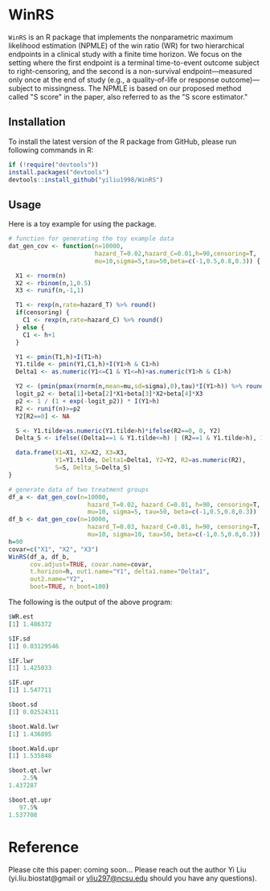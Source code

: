 # WinRS
`WinRS` is an R package that implements the nonparametric maximum likelihood estimation (NPMLE) of the win ratio (WR) for two hierarchical endpoints in a clinical study with a finite time horizon. We focus on the setting where the first endpoint is a terminal time-to-event outcome subject to right-censoring, and the second is a non-survival endpoint—measured only once at the end of study (e.g., a quality-of-life or response outcome)—subject to missingness. The NPMLE is based on our proposed method called "S score" in the paper, also referred to as the "S score estimator." 

## Installation
To install the latest version of the R package from GitHub, please run following commands in R:

```r
if (!require("devtools"))
install.packages("devtools")
devtools::install_github("yiliu1998/WinRS")
```

## Usage
Here is a toy example for using the package. 
```r
# function for generating the toy example data
dat_gen_cov <- function(n=10000,
                        hazard_T=0.02,hazard_C=0.01,h=90,censoring=T,
                        mu=10,sigma=5,tau=50,beta=c(-1,0.5,0.8,0.3)) {

  X1 <- rnorm(n)
  X2 <- rbinom(n,1,0.5)
  X3 <- runif(n,-1,1)

  T1 <- rexp(n,rate=hazard_T) %>% round()
  if(censoring) {
    C1 <- rexp(n,rate=hazard_C) %>% round()
  } else {
    C1 <- h+1
  }

  Y1 <- pmin(T1,h)+I(T1>h)
  Y1.tilde <- pmin(Y1,C1,h)+I(Y1>h & C1>h)
  Delta1 <- as.numeric(Y1<=C1 & Y1<=h)+as.numeric(Y1>h & C1>h)

  Y2 <- (pmin(pmax(rnorm(n,mean=mu,sd=sigma),0),tau)*I(Y1>h)) %>% round()
  logit_p2 <- beta[1]+beta[2]*X1+beta[3]*X2+beta[4]*X3
  p2 <- 1 / (1 + exp(-logit_p2)) * I(Y1>h)
  R2 <- runif(n)>=p2
  Y2[R2==0] <- NA

  S <- Y1.tilde+as.numeric(Y1.tilde>h)*ifelse(R2==0, 0, Y2)
  Delta_S <- ifelse((Delta1==1 & Y1.tilde<=h) | (R2==1 & Y1.tilde>h), 1, 0)

  data.frame(X1=X1, X2=X2, X3=X3,
             Y1=Y1.tilde, Delta1=Delta1, Y2=Y2, R2=as.numeric(R2),
             S=S, Delta_S=Delta_S)
}

# generate data of two treatment groups
df_a <- dat_gen_cov(n=10000,
                      hazard_T=0.02, hazard_C=0.01, h=90, censoring=T,
                      mu=10, sigma=5, tau=50, beta=c(-1,0.5,0.8,0.3))
df_b <- dat_gen_cov(n=10000,
                      hazard_T=0.03, hazard_C=0.01, h=90, censoring=T,
                      mu=10, sigma=10, tau=50, beta=c(-1,0.5,0.8,0.3))
h=90
covar=c("X1", "X2", "X3")
WinRS(df_a, df_b,
      cov.adjust=TRUE, covar.name=covar,
      t.horizon=h, out1.name="Y1", delta1.name="Delta1",
      out2.name="Y2",
      boot=TRUE, n_boot=100)
```

The following is the output of the above program:
```r
$WR.est
[1] 1.486372

$IF.sd
[1] 0.03129546

$IF.lwr
[1] 1.425033

$IF.upr
[1] 1.547711

$boot.sd
[1] 0.02524311

$boot.Wald.lwr
[1] 1.436895

$boot.Wald.upr
[1] 1.535848

$boot.qt.lwr
    2.5% 
1.437287 

$boot.qt.upr
   97.5% 
1.537708 
```

# Reference
Please cite this paper: coming soon... Please reach out the author Yi Liu (yi.liu.biostat@gmail or yliu297@ncsu.edu should you have any questions). 
